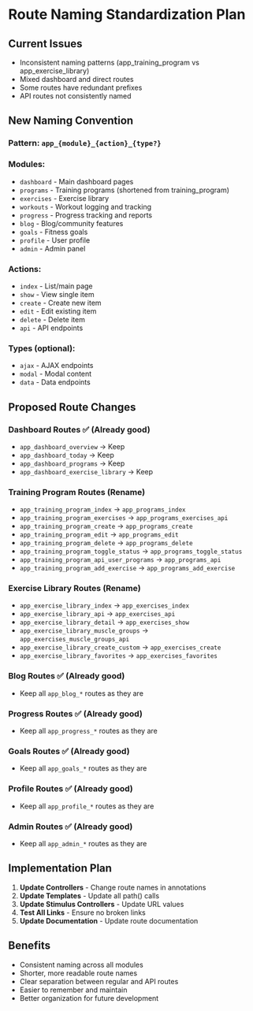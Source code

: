 # Route Naming Standardization Plan

## Current Issues

- Inconsistent naming patterns (app_training_program vs app_exercise_library)
- Mixed dashboard and direct routes
- Some routes have redundant prefixes
- API routes not consistently named

## New Naming Convention

### Pattern: `app_{module}_{action}_{type?}`

### Modules:

- `dashboard` - Main dashboard pages
- `programs` - Training programs (shortened from training_program)
- `exercises` - Exercise library
- `workouts` - Workout logging and tracking
- `progress` - Progress tracking and reports
- `blog` - Blog/community features
- `goals` - Fitness goals
- `profile` - User profile
- `admin` - Admin panel

### Actions:

- `index` - List/main page
- `show` - View single item
- `create` - Create new item
- `edit` - Edit existing item
- `delete` - Delete item
- `api` - API endpoints

### Types (optional):

- `ajax` - AJAX endpoints
- `modal` - Modal content
- `data` - Data endpoints

## Proposed Route Changes

### Dashboard Routes ✅ (Already good)

- `app_dashboard_overview` → Keep
- `app_dashboard_today` → Keep
- `app_dashboard_programs` → Keep
- `app_dashboard_exercise_library` → Keep

### Training Program Routes (Rename)

- `app_training_program_index` → `app_programs_index`
- `app_training_program_exercises` → `app_programs_exercises_api`
- `app_training_program_create` → `app_programs_create`
- `app_training_program_edit` → `app_programs_edit`
- `app_training_program_delete` → `app_programs_delete`
- `app_training_program_toggle_status` → `app_programs_toggle_status`
- `app_training_program_api_user_programs` → `app_programs_api`
- `app_training_program_add_exercise` → `app_programs_add_exercise`

### Exercise Library Routes (Rename)

- `app_exercise_library_index` → `app_exercises_index`
- `app_exercise_library_api` → `app_exercises_api`
- `app_exercise_library_detail` → `app_exercises_show`
- `app_exercise_library_muscle_groups` → `app_exercises_muscle_groups_api`
- `app_exercise_library_create_custom` → `app_exercises_create`
- `app_exercise_library_favorites` → `app_exercises_favorites`

### Blog Routes ✅ (Already good)

- Keep all `app_blog_*` routes as they are

### Progress Routes ✅ (Already good)

- Keep all `app_progress_*` routes as they are

### Goals Routes ✅ (Already good)

- Keep all `app_goals_*` routes as they are

### Profile Routes ✅ (Already good)

- Keep all `app_profile_*` routes as they are

### Admin Routes ✅ (Already good)

- Keep all `app_admin_*` routes as they are

## Implementation Plan

1. **Update Controllers** - Change route names in annotations
2. **Update Templates** - Update all path() calls
3. **Update Stimulus Controllers** - Update URL values
4. **Test All Links** - Ensure no broken links
5. **Update Documentation** - Update route documentation

## Benefits

- Consistent naming across all modules
- Shorter, more readable route names
- Clear separation between regular and API routes
- Easier to remember and maintain
- Better organization for future development
